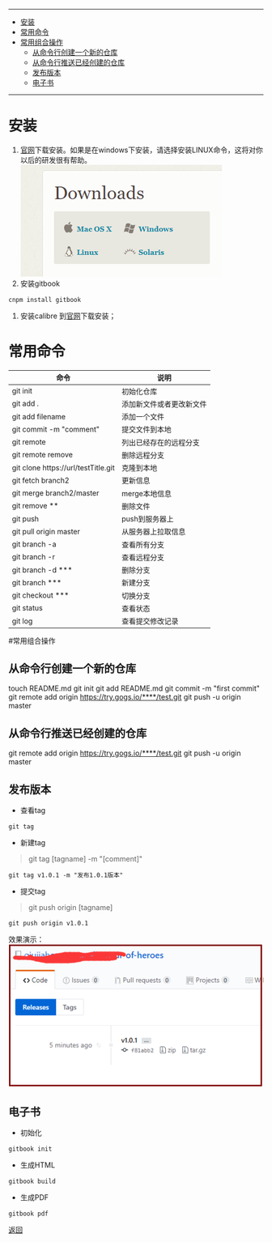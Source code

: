 
---
<!-- @import "[TOC]" {cmd="toc" depthFrom=1 depthTo=6 orderedList=false} -->
<!-- code_chunk_output -->

* [安装](#安装)
* [常用命令](#常用命令)
* [常用组合操作](#常用组合操作)
	* [从命令行创建一个新的仓库](#从命令行创建一个新的仓库)
	* [从命令行推送已经创建的仓库](#从命令行推送已经创建的仓库)
	* [发布版本](#发布版本)
	* [电子书](#电子书)

<!-- /code_chunk_output -->
---
# 安装
1. [官网](https://git-scm.com/downloads)下载安装。如果是在windows下安装，请选择安装LINUX命令，这将对你以后的研发很有帮助。
![](assets/markdown-img-paste-20170813103947623.png)
1. 安装gitbook
```
cnpm install gitbook
```
1. 安装calibre
到[官网](https://calibre-ebook.com/download_windows)下载安装；


# 常用命令

|                命令                 |           说明           |
| ----------------------------------- | ------------------------ |
| git init                            | 初始化仓库               |
| git add .                           | 添加新文件或者更改新文件 |
| git add filename                    | 添加一个文件             |
| git commit -m "comment"             | 提交文件到本地           |
| git remote                          | 列出已经存在的远程分支   |
| git remote remove <name>            | 删除远程分支             |
| git clone https://url/testTitle.git | 克隆到本地               |
| git fetch branch2                   | 更新信息                 |
| git merge branch2/master            | merge本地信息            |
| git remove  **                      | 删除文件                 |
| git push                            | push到服务器上           |
| git pull origin master              | 从服务器上拉取信息       |
| git branch -a                       | 查看所有分支             |
| git branch -r                       | 查看远程分支             |
| git branch -d ***                   | 删除分支                 |
| git branch  ***                     | 新建分支                 |
| git checkout ***                    | 切换分支                 |
| git status                          | 查看状态                 |
| git log                             | 查看提交修改记录         |	


#常用组合操作

## 从命令行创建一个新的仓库
touch README.md
git init
git add README.md
git commit -m "first commit"
git remote add origin https://try.gogs.io/****/test.git
git push -u origin master

## 从命令行推送已经创建的仓库
git remote add origin https://try.gogs.io/****/test.git
git push -u origin master


## 发布版本
* 查看tag
 ```
 git tag
 ```
* 新建tag
 >git tag [tagname] -m "[comment]"
 ```
 git tag v1.0.1 -m "发布1.0.1版本"
 ```

* 提交tag
>git push origin [tagname]
```
git push origin v1.0.1
```

效果演示：
![](assets/markdown-img-paste-20170813182318179.png)

## 电子书
* 初始化
```
gitbook init
```
* 生成HTML
```
gitbook build
```
* 生成PDF
```
gitbook pdf
```


[返回](/readme.md)
